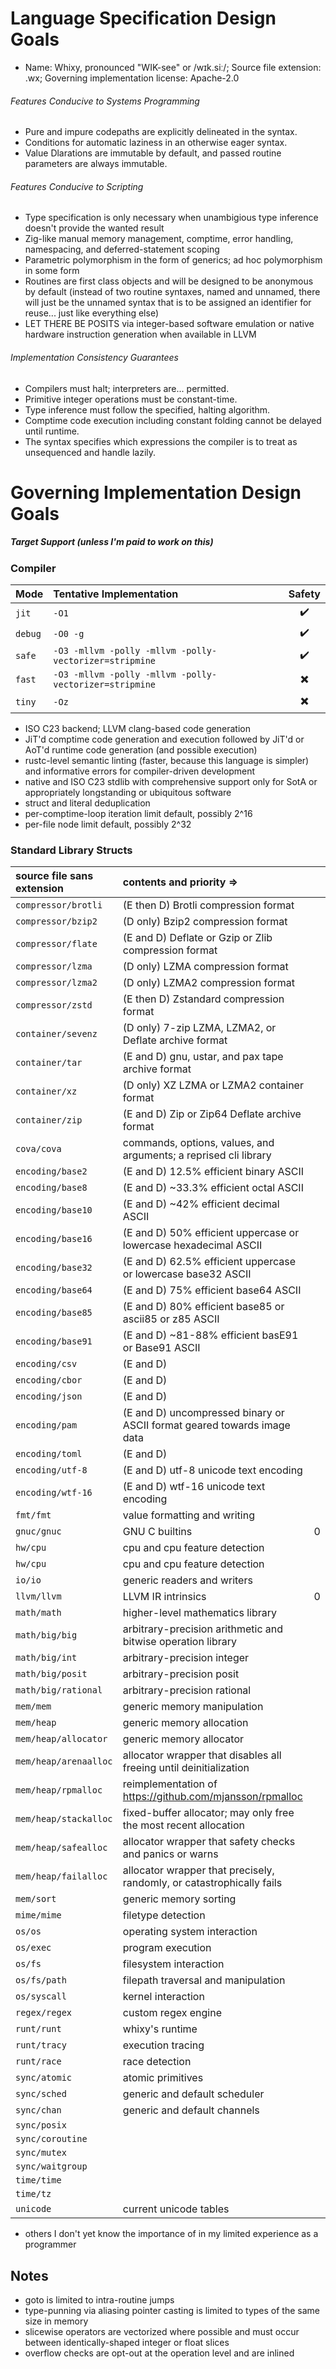 # Language Specification Design Goals

* Name: Whixy, pronounced "WIK-see" or /wɪk.siː/; Source file extension: .wx; Governing implementation license: Apache-2.0

###### Features Conducive to Systems Programming

* Pure and impure codepaths are explicitly delineated in the syntax.
* Conditions for automatic laziness in an otherwise eager syntax.
* Value Dlarations are immutable by default, and passed routine parameters are always immutable.

###### Features Conducive to Scripting

* Type specification is only necessary when unambigious type inference doesn't provide the wanted result
* Zig-like manual memory management, comptime, error handling, namespacing, and deferred-statement scoping
* Parametric polymorphism in the form of generics; ad hoc polymorphism in some form
* Routines are first class objects and will be designed to be anonymous by default (instead of two routine syntaxes, named and unnamed, there will just be the unnamed syntax that is to be assigned an identifier for reuse... just like everything else)
* LET THERE BE POSITS via integer-based software emulation or native hardware instruction generation when available in LLVM

###### Implementation Consistency Guarantees

* Compilers must halt; interpreters are... permitted.
* Primitive integer operations must be constant-time.
* Type inference must follow the specified, halting algorithm.
* Comptime code execution including constant folding cannot be delayed until runtime.
* The syntax specifies which expressions the compiler is to treat as unsequenced and handle lazily.

# Governing Implementation Design Goals

##### Target Support (unless I'm paid to work on this)



### Compiler

|   Mode  |                Tentative Implementation                | Safety |
| :------ | :----------------------------------------------------- | :----: |
| `jit`   | `-O1`                                                  |   ✔️    |
| `debug` | `-O0 -g`                                               |   ✔️    |
| `safe`  | `-O3 -mllvm -polly -mllvm -polly-vectorizer=stripmine` |   ✔️    |
| `fast`  | `-O3 -mllvm -polly -mllvm -polly-vectorizer=stripmine` |   ✖️    |
| `tiny`  | `-Oz`                                                  |   ✖️    |

* ISO C23 backend; LLVM clang-based code generation
* JiT'd comptime code generation and execution followed by JiT'd or AoT'd runtime code generation (and possible execution)
* rustc-level semantic linting (faster, because this language is simpler) and informative errors for compiler-driven development
* native and ISO C23 stdlib with comprehensive support only for SotA or appropriately longstanding or ubiquitous software
* struct and literal deduplication
* per-comptime-loop iteration limit default, possibly 2^16
* per-file node limit default, possibly 2^32

### Standard Library Structs

| source file sans extension |                          contents and priority =>                           |   |
| :------------------------- | :-------------------------------------------------------------------------- | - |
| `compressor/brotli`        | (E then D) Brotli compression format                                        |   |
| `compressor/bzip2`         | (D only)   Bzip2 compression format                                         |   |
| `compressor/flate`         | (E and D)  Deflate or Gzip or Zlib compression format                       |   |
| `compressor/lzma`          | (D only)   LZMA compression format                                          |   |
| `compressor/lzma2`         | (D only)   LZMA2 compression format                                         |   |
| `compressor/zstd`          | (E then D) Zstandard compression format                                     |   |
| `container/sevenz`         | (D only)   7-zip LZMA, LZMA2, or Deflate archive format                     |   |
| `container/tar`            | (E and D)  gnu, ustar, and pax tape archive format                          |   |
| `container/xz`             | (D only)   XZ LZMA or LZMA2 container format                                |   |
| `container/zip`            | (E and D)  Zip or Zip64 Deflate archive format                              |   |
| `cova/cova`                | commands, options, values, and arguments; a reprised cli library            |   |
| `encoding/base2`           | (E and D)  12.5% efficient binary ASCII                                     |   |
| `encoding/base8`           | (E and D)  ~33.3% efficient octal ASCII                                     |   |
| `encoding/base10`          | (E and D)  ~42% efficient decimal ASCII                                     |   |
| `encoding/base16`          | (E and D)  50% efficient uppercase or lowercase hexadecimal ASCII           |   |
| `encoding/base32`          | (E and D)  62.5% efficient uppercase or lowercase base32 ASCII              |   |
| `encoding/base64`          | (E and D)  75% efficient base64 ASCII                                       |   |
| `encoding/base85`          | (E and D)  80% efficient base85 or ascii85 or z85 ASCII                     |   |
| `encoding/base91`          | (E and D)  ~81-88% efficient basE91 or Base91 ASCII                         |   |
| `encoding/csv`             | (E and D)                                                                   |   |
| `encoding/cbor`            | (E and D)                                                                   |   |
| `encoding/json`            | (E and D)                                                                   |   |
| `encoding/pam`             | (E and D)  uncompressed binary or ASCII format geared towards image data    |   |
| `encoding/toml`            | (E and D)                                                                   |   |
| `encoding/utf-8`           | (E and D)  utf-8 unicode text encoding                                      |   |
| `encoding/wtf-16`          | (E and D)  wtf-16 unicode text encoding                                     |   |
| `fmt/fmt`                  | value formatting and writing                                                |   |
| `gnuc/gnuc`                | GNU C builtins                                                              | 0 |
| `hw/cpu`                   | cpu and cpu feature detection                                               |   |
| `hw/cpu`                   | cpu and cpu feature detection                                               |   |
| `io/io`                    | generic readers and writers                                                 |   |
| `llvm/llvm`                | LLVM IR intrinsics                                                          | 0 |
| `math/math`                | higher-level mathematics library                                            |   |
| `math/big/big`             | arbitrary-precision arithmetic and bitwise operation library                |   |
| `math/big/int`             | arbitrary-precision integer                                                 |   |
| `math/big/posit`           | arbitrary-precision posit                                                   |   |
| `math/big/rational`        | arbitrary-precision rational                                                |   |
| `mem/mem`                  | generic memory manipulation                                                 |   |
| `mem/heap`                 | generic memory allocation                                                   |   |
| `mem/heap/allocator`       | generic memory allocator                                                    |   |
| `mem/heap/arenaalloc`      | allocator wrapper that disables all freeing until deinitialization          |   |
| `mem/heap/rpmalloc`        | reimplementation of https://github.com/mjansson/rpmalloc                    |   |
| `mem/heap/stackalloc`      | fixed-buffer allocator; may only free the most recent allocation            |   |
| `mem/heap/safealloc`       | allocator wrapper that safety checks and panics or warns                    |   |
| `mem/heap/failalloc`       | allocator wrapper that precisely, randomly, or catastrophically fails       |   |
| `mem/sort`                 | generic memory sorting                                                      |   |
| `mime/mime`                | filetype detection                                                          |   |
| `os/os`                    | operating system interaction                                                |   |
| `os/exec`                  | program execution                                                           |   |
| `os/fs`                    | filesystem interaction                                                      |   |
| `os/fs/path`               | filepath traversal and manipulation                                         |   |
| `os/syscall`               | kernel interaction                                                          |   |
| `regex/regex`              | custom regex engine                                                         |   |
| `runt/runt`                | whixy's runtime                                                             |   |
| `runt/tracy`               | execution tracing                                                           |   |
| `runt/race`                | race detection                                                              |   |
| `sync/atomic`              | atomic primitives                                                           |   |
| `sync/sched`               | generic and default scheduler                                               |   |
| `sync/chan`                | generic and default channels                                                |   |
| `sync/posix`               |                                                                             |   |
| `sync/coroutine`           |                                                                             |   |
| `sync/mutex`               |                                                                             |   |
| `sync/waitgroup`           |                                                                             |   |
| `time/time`                |                                                                             |   |
| `time/tz`                  |                                                                             |   |
| `unicode`                  | current unicode tables                                                      |   |

+ others I don't yet know the importance of in my limited experience as a programmer

## Notes

- goto is limited to intra-routine jumps
- type-punning via aliasing pointer casting is limited to types of the same size in memory
- slicewise operators are vectorized where possible and must occur between identically-shaped integer or float slices
- overflow checks are opt-out at the operation level and are inlined
